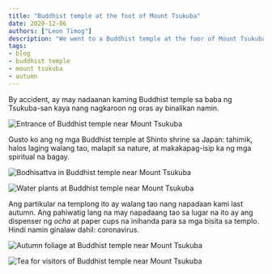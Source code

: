 ```yaml
---
title: "Buddhist temple at the foot of Mount Tsukuba"
date: 2020-12-06
authors: ["Leon Timog"]
description: "We went to a Buddhist temple at the foor of Mount Tsukuba"
tags:
- blog
- buddhist temple
- mount tsukuba
- autumn
---
```

By accident, ay may nadaanan kaming Buddhist temple sa baba ng Tsukuba-san kaya nang nagkaroon ng oras ay binalikan namin.

![Entrance of Buddhist temple near Mount Tsukuba](/buddhist-temple-at-foot-of-mount-tsukuba/buddhist-temple-entrance.jpg "Entrance of Buddhist temple near Mount Tsukuba")

Gusto ko ang ng mga Buddhist temple at Shinto shrine sa Japan: tahimik, halos laging walang tao, malapit sa nature, at makakapag-isip ka ng mga spiritual na bagay.

![Bodhisattva in Buddhist temple near Mount Tsukuba](/buddhist-temple-at-foot-of-mount-tsukuba/buddhist-temple-bodhisattva.jpg "Bodhisattva in Buddhist temple near Mount Tsukuba")

![Water plants at Buddhist temple near Mount Tsukuba](/buddhist-temple-at-foot-of-mount-tsukuba/buddhist-temple-water-plants.jpg "Water plants at Buddhist temple near Mount Tsukuba") 

Ang partikular na templong ito ay walang tao nang napadaan kami last autumn. Ang pahiwatig lang na may napadaang tao sa lugar na ito ay ang dispenser ng *ocha* at paper cups na inihanda para sa mga bisita sa templo. Hindi namin ginalaw dahil: coronavirus.

![Autumn foliage at Buddhist temple near Mount Tsukuba](/buddhist-temple-at-foot-of-mount-tsukuba/buddhist-temple-autumn-foliage.jpg "Autumn foliage at Buddhist temple near Mount Tsukuba")

![Tea for visitors of Buddhist temple near Mount Tsukuba](/buddhist-temple-at-foot-of-mount-tsukuba/buddhist-temple-tea-for-visitors.jpg "Tea for visitors of Buddhist temple near Mount Tsukuba")